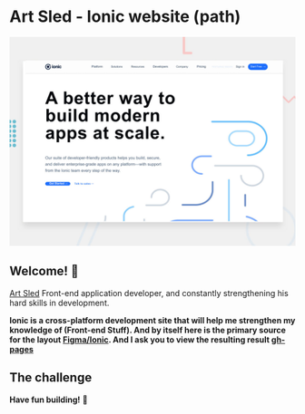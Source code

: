 # Art Sled - Ionic website (path)

![Design preview for the Space tourism website coding challenge](./preview.jpg)

## Welcome! 👋

[Art Sled](https://github.com/sledua) Front-end application developer, and constantly strengthening his hard skills in development.<br>

**Ionic is a cross-platform development site that will help me strengthen my knowledge of (Front-end Stuff). And by itself here is the primary source for the layout [Figma/Ionic](https://cutt.ly/PT55Qj4). And I ask you to view the resulting result [gh-pages](https://github.com/sledua/t-ionic)**

## The challenge

**Have fun building!** 🚀